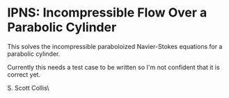 # IPNS:  Incompressible Flow Over a Parabolic Cylinder

This solves the incompressible paraboloized Navier-Stokes equations
for a parabolic cylinder.

Currently this needs a test case to be written so I'm not confident
that it is correct yet.

S. Scott Collis\
